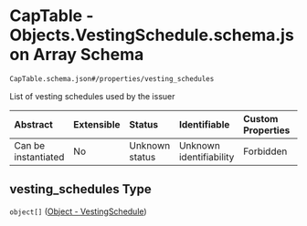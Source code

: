 # CapTable - Objects.VestingSchedule.schema.json Array Schema

```txt
CapTable.schema.json#/properties/vesting_schedules
```

List of vesting schedules used by the issuer

| Abstract            | Extensible | Status         | Identifiable            | Custom Properties | Additional Properties | Access Restrictions | Defined In                                                               |
| :------------------ | :--------- | :------------- | :---------------------- | :---------------- | :-------------------- | :------------------ | :----------------------------------------------------------------------- |
| Can be instantiated | No         | Unknown status | Unknown identifiability | Forbidden         | Allowed               | none                | [CapTable.schema.json\*](../CapTable.schema.json "open original schema") |

## vesting_schedules Type

`object[]` ([Object - VestingSchedule](captable-properties-captable---objectsvestingscheduleschemajson-array-object---vestingschedule.md))
